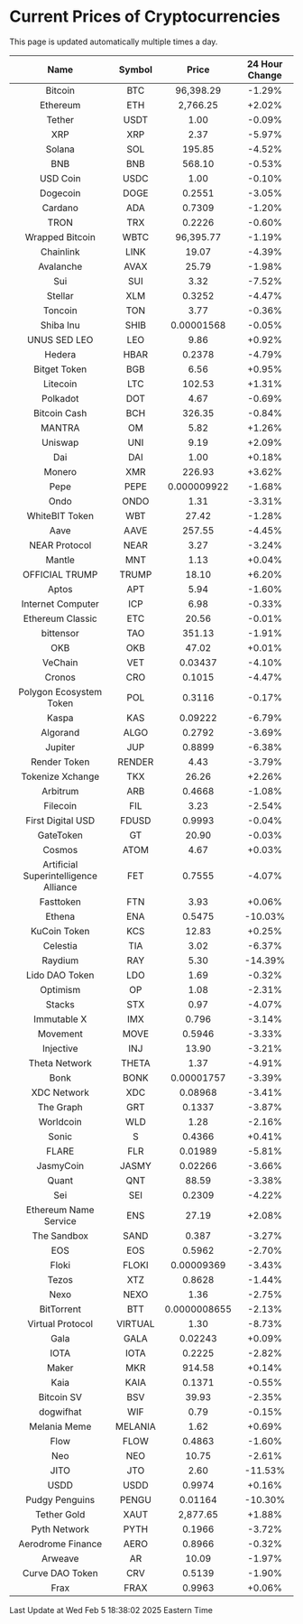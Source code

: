 # Current Prices of Cryptocurrencies
This page is updated automatically multiple times a day.

| Name | Symbol | Price | 24 Hour Change |
| :---: |:---:| :---: | :---: |
| Bitcoin | BTC | 96,398.29 | -1.29% |
| Ethereum | ETH | 2,766.25 | +2.02% |
| Tether | USDT | 1.00 | -0.09% |
| XRP | XRP | 2.37 | -5.97% |
| Solana | SOL | 195.85 | -4.52% |
| BNB | BNB | 568.10 | -0.53% |
| USD Coin | USDC | 1.00 | -0.10% |
| Dogecoin | DOGE | 0.2551 | -3.05% |
| Cardano | ADA | 0.7309 | -1.20% |
| TRON | TRX | 0.2226 | -0.60% |
| Wrapped Bitcoin | WBTC | 96,395.77 | -1.19% |
| Chainlink | LINK | 19.07 | -4.39% |
| Avalanche | AVAX | 25.79 | -1.98% |
| Sui | SUI | 3.32 | -7.52% |
| Stellar | XLM | 0.3252 | -4.47% |
| Toncoin | TON | 3.77 | -0.36% |
| Shiba Inu | SHIB | 0.00001568 | -0.05% |
| UNUS SED LEO | LEO | 9.86 | +0.92% |
| Hedera | HBAR | 0.2378 | -4.79% |
| Bitget Token | BGB | 6.56 | +0.95% |
| Litecoin | LTC | 102.53 | +1.31% |
| Polkadot | DOT | 4.67 | -0.69% |
| Bitcoin Cash | BCH | 326.35 | -0.84% |
| MANTRA | OM | 5.82 | +1.26% |
| Uniswap | UNI | 9.19 | +2.09% |
| Dai | DAI | 1.00 | +0.18% |
| Monero | XMR | 226.93 | +3.62% |
| Pepe | PEPE | 0.000009922 | -1.68% |
| Ondo | ONDO | 1.31 | -3.31% |
| WhiteBIT Token | WBT | 27.42 | -1.28% |
| Aave | AAVE | 257.55 | -4.45% |
| NEAR Protocol | NEAR | 3.27 | -3.24% |
| Mantle | MNT | 1.13 | +0.04% |
| OFFICIAL TRUMP | TRUMP | 18.10 | +6.20% |
| Aptos | APT | 5.94 | -1.60% |
| Internet Computer | ICP | 6.98 | -0.33% |
| Ethereum Classic | ETC | 20.56 | -0.01% |
| bittensor | TAO | 351.13 | -1.91% |
| OKB | OKB | 47.02 | +0.01% |
| VeChain | VET | 0.03437 | -4.10% |
| Cronos | CRO | 0.1015 | -4.47% |
| Polygon Ecosystem Token | POL | 0.3116 | -0.17% |
| Kaspa | KAS | 0.09222 | -6.79% |
| Algorand | ALGO | 0.2792 | -3.69% |
| Jupiter | JUP | 0.8899 | -6.38% |
| Render Token | RENDER | 4.43 | -3.79% |
| Tokenize Xchange | TKX | 26.26 | +2.26% |
| Arbitrum | ARB | 0.4668 | -1.08% |
| Filecoin | FIL | 3.23 | -2.54% |
| First Digital USD | FDUSD | 0.9993 | -0.04% |
| GateToken | GT | 20.90 | -0.03% |
| Cosmos | ATOM | 4.67 | +0.03% |
| Artificial Superintelligence Alliance | FET | 0.7555 | -4.07% |
| Fasttoken | FTN | 3.93 | +0.06% |
| Ethena | ENA | 0.5475 | -10.03% |
| KuCoin Token | KCS | 12.83 | +0.25% |
| Celestia | TIA | 3.02 | -6.37% |
| Raydium | RAY | 5.30 | -14.39% |
| Lido DAO Token | LDO | 1.69 | -0.32% |
| Optimism | OP | 1.08 | -2.31% |
| Stacks | STX | 0.97 | -4.07% |
| Immutable X | IMX | 0.796 | -3.14% |
| Movement | MOVE | 0.5946 | -3.33% |
| Injective | INJ | 13.90 | -3.21% |
| Theta Network | THETA | 1.37 | -4.91% |
| Bonk | BONK | 0.00001757 | -3.39% |
| XDC Network | XDC | 0.08968 | -3.41% |
| The Graph | GRT | 0.1337 | -3.87% |
| Worldcoin | WLD | 1.28 | -2.16% |
| Sonic | S | 0.4366 | +0.41% |
| FLARE | FLR | 0.01989 | -5.81% |
| JasmyCoin | JASMY | 0.02266 | -3.66% |
| Quant | QNT | 88.59 | -3.38% |
| Sei | SEI | 0.2309 | -4.22% |
| Ethereum Name Service | ENS | 27.19 | +2.08% |
| The Sandbox | SAND | 0.387 | -3.27% |
| EOS | EOS | 0.5962 | -2.70% |
| Floki | FLOKI | 0.00009369 | -3.43% |
| Tezos | XTZ | 0.8628 | -1.44% |
| Nexo | NEXO | 1.36 | -2.75% |
| BitTorrent | BTT | 0.0000008655 | -2.13% |
| Virtual Protocol | VIRTUAL | 1.30 | -8.73% |
| Gala | GALA | 0.02243 | +0.09% |
| IOTA | IOTA | 0.2225 | -2.82% |
| Maker | MKR | 914.58 | +0.14% |
| Kaia | KAIA | 0.1371 | -0.55% |
| Bitcoin SV | BSV | 39.93 | -2.35% |
| dogwifhat | WIF | 0.79 | -0.15% |
| Melania Meme | MELANIA | 1.62 | +0.69% |
| Flow | FLOW | 0.4863 | -1.60% |
| Neo | NEO | 10.75 | -2.61% |
| JITO | JTO | 2.60 | -11.53% |
| USDD | USDD | 0.9974 | +0.16% |
| Pudgy Penguins | PENGU | 0.01164 | -10.30% |
| Tether Gold | XAUT | 2,877.65 | +1.88% |
| Pyth Network | PYTH | 0.1966 | -3.72% |
| Aerodrome Finance | AERO | 0.8966 | -0.32% |
| Arweave | AR | 10.09 | -1.97% |
| Curve DAO Token | CRV | 0.5139 | -1.90% |
| Frax | FRAX | 0.9963 | +0.06% |

Last Update at Wed Feb  5 18:38:02 2025 Eastern Time
